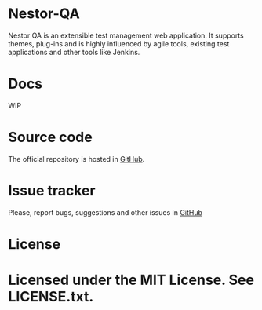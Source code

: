 # Nestor-QA

Nestor QA is an extensible test management web application. It supports themes, plug-ins and is 
highly influenced by agile tools, existing test applications and other tools like Jenkins.

# Docs

WIP

# Source code

The official repository is hosted in [GitHub](http://github.com/nestor-qa/nestor).

# Issue tracker

Please, report bugs, suggestions and other issues in [GitHub](http://github.com/nestor-qa/nestor/issues)

# License

Licensed under the MIT License. See LICENSE.txt.
=======
